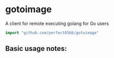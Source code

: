 # gotoimage    

A client for remote executing golang for Go users 

```go
import "github.com/perfect6566/gotoimage"
```

## Basic usage notes:    


